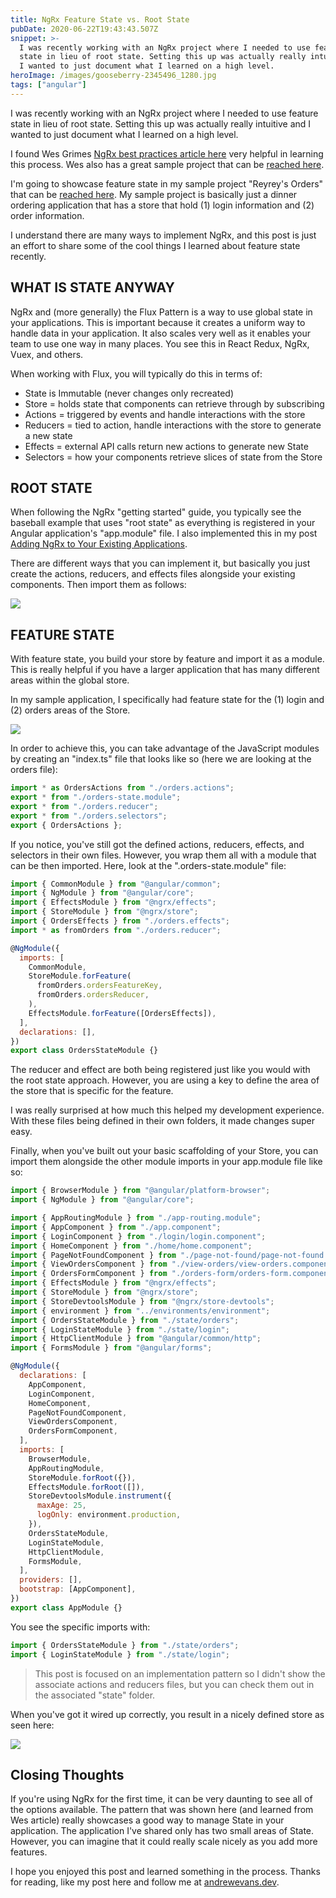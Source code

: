 ```yaml
---
title: NgRx Feature State vs. Root State
pubDate: 2020-06-22T19:43:43.507Z
snippet: >-
  I was recently working with an NgRx project where I needed to use feature
  state in lieu of root state. Setting this up was actually really intuitive and
  I wanted to just document what I learned on a high level.
heroImage: /images/gooseberry-2345496_1280.jpg
tags: ["angular"]
---
```


I was recently working with an NgRx project where I needed to use feature state in lieu of root state. Setting this up was actually really intuitive and I wanted to just document what I learned on a high level.

I found Wes Grimes [NgRx best practices article here](https://wesleygrimes.com/angular/2018/05/30/ngrx-best-practices-for-enterprise-angular-applications) very helpful in learning this process. Wes also has a great sample project that can be [reached here](https://github.com/wesleygrimes/angular-ngrx-chuck-norris).

I'm going to showcase feature state in my sample project "Reyrey's Orders" that can be [reached here](https://github.com/andrewevans0102/reyreys-orders). My sample project is basically just a dinner ordering application that has a store that hold (1) login information and (2) order information.

I understand there are many ways to implement NgRx, and this post is just an effort to share some of the cool things I learned about feature state recently.

## WHAT IS STATE ANYWAY

NgRx and (more generally) the Flux Pattern is a way to use global state in your applications. This is important because it creates a uniform way to handle data in your application. It also scales very well as it enables your team to use one way in many places. You see this in React Redux, NgRx, Vuex, and others.

When working with Flux, you will typically do this in terms of:

- State is Immutable (never changes only recreated)
- Store = holds state that components can retrieve through by subscribing
- Actions = triggered by events and handle interactions with the store
- Reducers = tied to action, handle interactions with the store to generate a new state
- Effects = external API calls return new actions to generate new State
- Selectors = how your components retrieve slices of state from the Store

## ROOT STATE

When following the NgRx "getting started" guide, you typically see the baseball example that uses "root state" as everything is registered in your Angular application's "app.module" file. I also implemented this in my post [Adding NgRx to Your Existing Applications](https://indepth.dev/adding-ngrx-to-your-existing-applications/).

There are different ways that you can implement it, but basically you just create the actions, reducers, and effects files alongside your existing components. Then import them as follows:

![](/images/screen-shot-2020-06-22-at-5.02.30-pm.png)

## FEATURE STATE

With feature state, you build your store by feature and import it as a module. This is really helpful if you have a larger application that has many different areas within the global store.

In my sample application, I specifically had feature state for the (1) login and (2) orders areas of the Store.

![](/images/screen-shot-2020-06-22-at-4.08.00-pm.png)

In order to achieve this, you can take advantage of the JavaScript modules by creating an "index.ts" file that looks like so (here we are looking at the orders file):

```js
import * as OrdersActions from "./orders.actions";
export * from "./orders-state.module";
export * from "./orders.reducer";
export * from "./orders.selectors";
export { OrdersActions };
```

If you notice, you've still got the defined actions, reducers, effects, and selectors in their own files. However, you wrap them all with a module that can be then imported. Here, look at the ".orders-state.module" file:

```js
import { CommonModule } from "@angular/common";
import { NgModule } from "@angular/core";
import { EffectsModule } from "@ngrx/effects";
import { StoreModule } from "@ngrx/store";
import { OrdersEffects } from "./orders.effects";
import * as fromOrders from "./orders.reducer";

@NgModule({
  imports: [
    CommonModule,
    StoreModule.forFeature(
      fromOrders.ordersFeatureKey,
      fromOrders.ordersReducer,
    ),
    EffectsModule.forFeature([OrdersEffects]),
  ],
  declarations: [],
})
export class OrdersStateModule {}
```

The reducer and effect are both being registered just like you would with the root state approach. However, you are using a key to define the area of the store that is specific for the feature.

I was really surprised at how much this helped my development experience. With these files being defined in their own folders, it made changes super easy.

Finally, when you've built out your basic scaffolding of your Store, you can import them alongside the other module imports in your app.module file like so:

```js
import { BrowserModule } from "@angular/platform-browser";
import { NgModule } from "@angular/core";

import { AppRoutingModule } from "./app-routing.module";
import { AppComponent } from "./app.component";
import { LoginComponent } from "./login/login.component";
import { HomeComponent } from "./home/home.component";
import { PageNotFoundComponent } from "./page-not-found/page-not-found.component";
import { ViewOrdersComponent } from "./view-orders/view-orders.component";
import { OrdersFormComponent } from "./orders-form/orders-form.component";
import { EffectsModule } from "@ngrx/effects";
import { StoreModule } from "@ngrx/store";
import { StoreDevtoolsModule } from "@ngrx/store-devtools";
import { environment } from "../environments/environment";
import { OrdersStateModule } from "./state/orders";
import { LoginStateModule } from "./state/login";
import { HttpClientModule } from "@angular/common/http";
import { FormsModule } from "@angular/forms";

@NgModule({
  declarations: [
    AppComponent,
    LoginComponent,
    HomeComponent,
    PageNotFoundComponent,
    ViewOrdersComponent,
    OrdersFormComponent,
  ],
  imports: [
    BrowserModule,
    AppRoutingModule,
    StoreModule.forRoot({}),
    EffectsModule.forRoot([]),
    StoreDevtoolsModule.instrument({
      maxAge: 25,
      logOnly: environment.production,
    }),
    OrdersStateModule,
    LoginStateModule,
    HttpClientModule,
    FormsModule,
  ],
  providers: [],
  bootstrap: [AppComponent],
})
export class AppModule {}
```

You see the specific imports with:

```js
import { OrdersStateModule } from "./state/orders";
import { LoginStateModule } from "./state/login";
```

> This post is focused on an implementation pattern so I didn't show the associate actions and reducers files, but you can check them out in the associated "state" folder.

When you've got it wired up correctly, you result in a nicely defined store as seen here:

![](/images/screen-shot-2020-06-22-at-4.17.12-pm.png)

## Closing Thoughts

If you're using NgRx for the first time, it can be very daunting to see all of the options available. The pattern that was shown here (and learned from Wes article) really showcases a good way to manage State in your application. The application I've shared only has two small areas of State. However, you can imagine that it could really scale nicely as you add more features.

I hope you enjoyed this post and learned something in the process. Thanks for reading, like my post here and follow me at [andrewevans.dev](https://andrewevans.dev).
